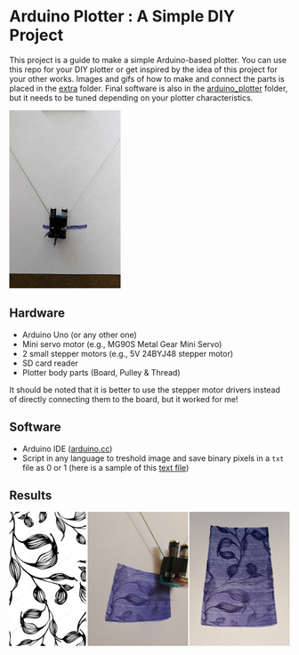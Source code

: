 # Arduino Plotter : A Simple DIY Project
This project is a guide to make a simple Arduino-based plotter. You can use this repo for your  DIY plotter or get inspired by the idea of this project for your other works.
Images and gifs of how to make and connect the parts is placed in the [extra](extra/) folder. Final software is also in the [arduino_plotter](arduino_plotter/) folder, but it needs to be tuned depending on your plotter characteristics.

![plotter in action](extra/drawing.gif)

## Hardware
- Arduino Uno (or any other one)
- Mini servo motor (e.g., MG90S Metal Gear Mini Servo)
- 2 small stepper motors (e.g., 5V 24BYJ48 stepper motor)
- SD card reader
- Plotter body parts (Board, Pulley & Thread)

It should be noted that it is better to use the stepper motor drivers instead of directly connecting them to the board, but it worked for me!

## Software
- Arduino IDE ([arduino.cc](https://www.arduino.cc/en/Main/Software))
- Script in any language to treshold image and save binary pixels in a ```txt``` file as 0 or 1 (here is a sample of this [text file](arduino_plotter/pixels.txt))

## Results

![sample1](extra/sample1.png)

